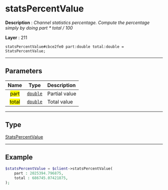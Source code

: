 # statsPercentValue

**Description** : *Channel statistics percentage.
Compute the percentage simply by doing part * total / 100*

**Layer** : 211

```tl
statsPercentValue#cbce2fe0 part:double total:double = StatsPercentValue;
```

---

## Parameters

| Name | Type | Description |
| :---: | :---: | :--- |
| <mark>part</mark> | [`double`](type/double) | Partial value |
| <mark>total</mark> | [`double`](type/double) | Total value |

---

## Type

[StatsPercentValue](type/StatsPercentValue)

---

## Example

```php
$statsPercentValue = $client->statsPercentValue(
	part : 2025394.796875,
	total : 686745.07421875,
);
```